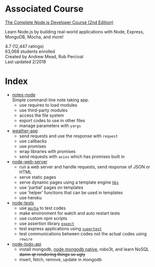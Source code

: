# Associated Course

[The Complete Node.js Developer Course (2nd Edition)][Course Link]

Learn Node.js by building real-world applications with Node, Express, MongoDB, Mocha, and more!

4.7 (12,447 ratings)  
63,068 students enrolled  
Created by Andrew Mead, Rob Percival  
Last updated 2/2018

# Index

- [notes-node][1]  
Simple command-line note taking app. 
  - use requires to load modules
  - use third-party modules
  - access the file system
  - export codes to use in other files
  - manage parameters with `yargs`
- [weather-app][2]
  - send requests and use the response with `request`
  - use callbacks
  - use promises
  - wrap libraries with promises
  - send requests with `axios` which has promises built in
- [node-web-server][3]
  - run a web server and handle requests, send response of JSON or HTML
  - serve static pages
  - serve dynamic pages using a template engine [`hbs`](handlebarsjs.com)
  - use 'partial' pages on templates
  - use 'helper' functions that can be used in templates
  - use heroku
- [node-tests][4]
  - use [`mocha`](mochajs.org) to test codes
  - make environment for watch and auto restart tests
  - use custom npm scripts
  - use assertion library [`expect`](github.com/mjackson/expect)
  - test express applications using [`supertest`](github.com/visionmedia/supertest)
  - test communications between codes not the actual codes using `rewire`
- [node-todo-api][5]
  - install mongodb, [node mongodb native](http://mongodb.github.io/node-mongodb-native/3.0/api/), robo3t, and learn NoSQL ~~damn qt rendering things so ugly~~
  - insert, fetch, remove, update in mongodb
  

[Course Link]: https://www.udemy.com/the-complete-nodejs-developer-course-2/

[1]: notes-node/
[2]: weather-app/
[3]: node-web-server/
[4]: node-tests/
[5]: node-todo-api/
